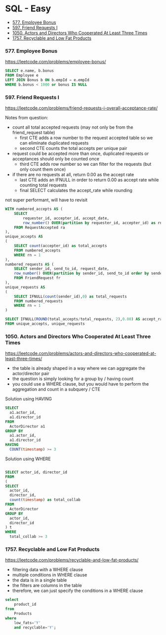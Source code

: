 
# SQL - Easy

- [577. Employee Bonus](#577-employee-bonus)
- [597. Friend Requests I](#597-friend-requests-i)
- [1050. Actors and Directors Who Cooperated At Least Three Times](#1050-actors-and-directors-who-cooperated-at-least-three-times)
- [1757. Recyclable and Low Fat Products](#1757-recyclable-and-low-fat-products)

### 577. Employee Bonus
https://leetcode.com/problems/employee-bonus/

```sql
SELECT e.name, b.bonus 
FROM Employee e
LEFT JOIN Bonus b ON b.empId = e.empId
WHERE b.bonus < 1000 or bonus IS NULL
```

### 597. Friend Requests I
https://leetcode.com/problems/friend-requests-i-overall-acceptance-rate/

Notes from question:
- count all total accepted requests (may not only be from the friend_request table)
  - first CTE adds a row number to the request accepted table so we can eliminate duplicated requests
  - second CTE counts the total accepts per unique pair
- request could be accepted more than once, duplicated requests or acceptances should only be counted once
  - third CTE adds row number so we can filter for the requests (but only count them once)
- if there are no requests at all, return 0.00 as the accept rate 
  - last CTE adds an IFNULL in order to return 0.00 as accept rate while counting total requests 
  - final SELECT calculates the accept_rate while rounding 

not super performant, will have to revisit 
```sql
WITH numbered_accepts AS (
    SELECT 
        requester_id, accepter_id, accept_date, 
        row_number() OVER(partition by requester_id, accepter_id) as rn
    FROM RequestAccepted ra
),
unique_accepts AS 
(
    SELECT count(accepter_id) as total_accepts
    FROM numbered_accepts
    WHERE rn = 1
),
numbered_requests AS (
    SELECT sender_id, send_to_id, request_date, 
    row_number() OVER(partition by sender_id, send_to_id order by sender_id) as rn
    FROM FriendRequest fr
),
unique_requests AS 
(
    SELECT IFNULL(count(sender_id),0) as total_requests
    FROM numbered_requests
    WHERE rn = 1
)

SELECT IFNULL(ROUND(total_accepts/total_requests, 2),0.00) AS accept_rate
FROM unique_accepts, unique_requests
```

### 1050. Actors and Directors Who Cooperated At Least Three Times
https://leetcode.com/problems/actors-and-directors-who-cooperated-at-least-three-times/

- the table is already shaped in a way where we can aggregate the actor/director pair
- the question is simply looking for a group by / having count 
- you could use a WHERE clause, but you would have to perform the aggregation and count in a subquery / CTE 

Solution using HAVING
```sql
SELECT 
  a1.actor_id, 
  a1.director_id
FROM 
  ActorDirector a1
GROUP BY 
  a1.actor_id, 
  a1.director_id
HAVING 
  COUNT(timestamp) >= 3
```

Solution using WHERE
```sql

SELECT actor_id, director_id
FROM
(
SELECT 
  actor_id, 
  director_id, 
  count(timestamp) as total_collab
FROM 
  ActorDirector
GROUP BY 
  actor_id, 
  director_id
) t
WHERE 
  total_collab >= 3
```

### 1757. Recyclable and Low Fat Products
https://leetcode.com/problems/recyclable-and-low-fat-products/

- filtering data with a WHERE clause 
- multiple conditions in WHERE clause
- the data is in a single table
- the filters are columns in the table 
- therefore, we can just specify the conditions in a WHERE clause

```sql
select 
    product_id 
from 
    Products 
where 
    low_fats='Y' 
    and recyclable='Y';
```

